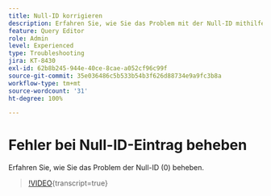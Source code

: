 ```yaml
---
title: Null-ID korrigieren
description: Erfahren Sie, wie Sie das Problem mit der Null-ID mithilfe der Einfüge-Abfrage beheben.
feature: Query Editor
role: Admin
level: Experienced
type: Troubleshooting
jira: KT-8430
exl-id: 62b8b245-944e-40ce-8cae-a052cf96c99f
source-git-commit: 35e036486c5b533b54b3f626d88734e9a9fc3b8a
workflow-type: tm+mt
source-wordcount: '31'
ht-degree: 100%

---
```


# Fehler bei Null-ID-Eintrag beheben

Erfahren Sie, wie Sie das Problem der Null-ID (0) beheben.

>[!VIDEO](https://video.tv.adobe.com/v/335987?quality=12&learn=on){transcript=true}
